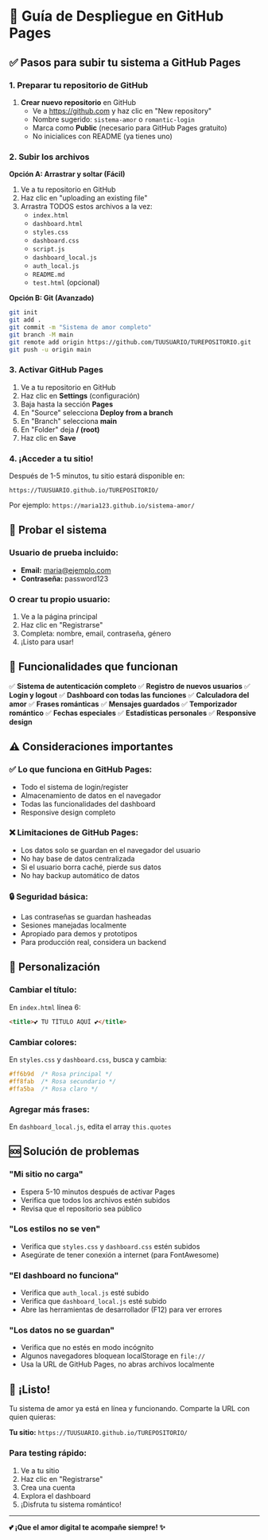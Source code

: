 # 🚀 Guía de Despliegue en GitHub Pages

## ✅ Pasos para subir tu sistema a GitHub Pages

### 1. Preparar tu repositorio de GitHub

1. **Crear nuevo repositorio** en GitHub
   - Ve a https://github.com y haz clic en "New repository"
   - Nombre sugerido: `sistema-amor` o `romantic-login`
   - Marca como **Public** (necesario para GitHub Pages gratuito)
   - No inicialices con README (ya tienes uno)

### 2. Subir los archivos

**Opción A: Arrastrar y soltar (Fácil)**
1. Ve a tu repositorio en GitHub
2. Haz clic en "uploading an existing file"
3. Arrastra TODOS estos archivos a la vez:
   - `index.html`
   - `dashboard.html`
   - `styles.css`
   - `dashboard.css`
   - `script.js`
   - `dashboard_local.js`
   - `auth_local.js`
   - `README.md`
   - `test.html` (opcional)

**Opción B: Git (Avanzado)**
```bash
git init
git add .
git commit -m "Sistema de amor completo"
git branch -M main
git remote add origin https://github.com/TUUSUARIO/TUREPOSITORIO.git
git push -u origin main
```

### 3. Activar GitHub Pages

1. Ve a tu repositorio en GitHub
2. Haz clic en **Settings** (configuración)
3. Baja hasta la sección **Pages**
4. En "Source" selecciona **Deploy from a branch**
5. En "Branch" selecciona **main**
6. En "Folder" deja **/ (root)**
7. Haz clic en **Save**

### 4. ¡Acceder a tu sitio!

Después de 1-5 minutos, tu sitio estará disponible en:
```
https://TUUSUARIO.github.io/TUREPOSITORIO/
```

Por ejemplo: `https://maria123.github.io/sistema-amor/`

## 🧪 Probar el sistema

### Usuario de prueba incluido:
- **Email:** maria@ejemplo.com
- **Contraseña:** password123

### O crear tu propio usuario:
1. Ve a la página principal
2. Haz clic en "Registrarse"
3. Completa: nombre, email, contraseña, género
4. ¡Listo para usar!

## 📱 Funcionalidades que funcionan

✅ **Sistema de autenticación completo**
✅ **Registro de nuevos usuarios**
✅ **Login y logout**
✅ **Dashboard con todas las funciones**
✅ **Calculadora del amor**
✅ **Frases románticas**
✅ **Mensajes guardados**
✅ **Temporizador romántico**
✅ **Fechas especiales**
✅ **Estadísticas personales**
✅ **Responsive design**

## ⚠️ Consideraciones importantes

### ✅ Lo que funciona en GitHub Pages:
- Todo el sistema de login/register
- Almacenamiento de datos en el navegador
- Todas las funcionalidades del dashboard
- Responsive design completo

### ❌ Limitaciones de GitHub Pages:
- Los datos solo se guardan en el navegador del usuario
- No hay base de datos centralizada
- Si el usuario borra caché, pierde sus datos
- No hay backup automático de datos

### 🔒 Seguridad básica:
- Las contraseñas se guardan hasheadas
- Sesiones manejadas localmente
- Apropiado para demos y prototipos
- Para producción real, considera un backend

## 🎨 Personalización

### Cambiar el título:
En `index.html` línea 6:
```html
<title>💕 TU TÍTULO AQUÍ 💕</title>
```

### Cambiar colores:
En `styles.css` y `dashboard.css`, busca y cambia:
```css
#ff6b9d  /* Rosa principal */
#ff8fab  /* Rosa secundario */
#ffa5ba  /* Rosa claro */
```

### Agregar más frases:
En `dashboard_local.js`, edita el array `this.quotes`

## 🆘 Solución de problemas

### "Mi sitio no carga"
- Espera 5-10 minutos después de activar Pages
- Verifica que todos los archivos estén subidos
- Revisa que el repositorio sea público

### "Los estilos no se ven"
- Verifica que `styles.css` y `dashboard.css` estén subidos
- Asegúrate de tener conexión a internet (para FontAwesome)

### "El dashboard no funciona"
- Verifica que `auth_local.js` esté subido
- Verifica que `dashboard_local.js` esté subido
- Abre las herramientas de desarrollador (F12) para ver errores

### "Los datos no se guardan"
- Verifica que no estés en modo incógnito
- Algunos navegadores bloquean localStorage en `file://`
- Usa la URL de GitHub Pages, no abras archivos localmente

## 🎉 ¡Listo!

Tu sistema de amor ya está en línea y funcionando. Comparte la URL con quien quieras:

**Tu sitio:** `https://TUUSUARIO.github.io/TUREPOSITORIO/`

### Para testing rápido:
1. Ve a tu sitio
2. Haz clic en "Registrarse"
3. Crea una cuenta
4. Explora el dashboard
5. ¡Disfruta tu sistema romántico!

---

**💕 ¡Que el amor digital te acompañe siempre! ✨**
